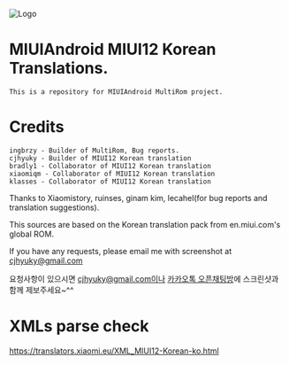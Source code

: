 ![Logo](https://i.postimg.cc/LXsS65yY/MIUI12-KO.png)

# MIUIAndroid MIUI12 Korean Translations.
    This is a repository for MIUIAndroid MultiRom project.
# Credits
    ingbrzy - Builder of MultiRom, Bug reports.
    cjhyuky - Builder of MIUI12 Korean translation
    bradly1 - Collaborator of MIUI12 Korean translation
    xiaomiqm - Collaborator of MIUI12 Korean translation
    klasses - Collaborator of MIUI12 Korean translation
    
Thanks to Xiaomistory, ruinses, ginam kim, lecahel(for bug reports and translation suggestions).

This sources are based on the Korean translation pack from en.miui.com's global ROM.

If you have any requests, please email me with screenshot at cjhyuky@gmail.com

요청사항이 있으시면 cjhyuky@gmail.com이나 [카카오톡 오픈채팅방](https://open.kakao.com/o/gGl0QJB)에 스크린샷과 함께 제보주세요~^^

# XMLs parse check
https://translators.xiaomi.eu/XML_MIUI12-Korean-ko.html
